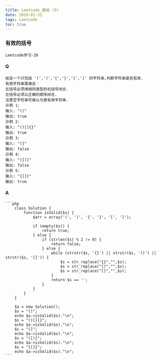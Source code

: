 ```yaml
---
title: Leetcode_基础 (9)
date: 2019-01-31
tags: Leetcode
toc: true
---
```


### 有效的括号
    Leetcode学习-20

<!-- more -->

#### Q
    给定一个只包括 '(',')','{','}','[',']' 的字符串,判断字符串是否有效.
    有效字符串需满足：
    左括号必须用相同类型的右括号闭合.
    左括号必须以正确的顺序闭合.
    注意空字符串可被认为是有效字符串.
    示例 1:
    输入: "()"
    输出: true
    示例 2:
    输入: "()[]{}"
    输出: true
    示例 3:
    输入: "(]"
    输出: false
    示例 4:
    输入: "([)]"
    输出: false
    示例 5:
    输入: "{[]}"
    输出: true

#### A
    ```php
        class Solution {
            function isValid($s) {
                $arr = array('(', ')', '{', '}', '[', ']');
                
                if (empty($s)) {
                    return true;
                } else {
                    if (strlen($s) % 2 != 0) {
                        return false;
                    } else {
                        while (strstr($s, '{}') || strstr($s, '()') || strstr($s, '[]')) {
                            $s = str_replace("{}","",$s);
                            $s = str_replace("()","",$s);
                            $s = str_replace("[]","",$s);
                        }
                        return $s == '';
                    }
                }
            }
        }

        $a = new Solution();
        $s = "()";
        echo $a->isValid($s)."\n";
        $s = "()[]{}";
        echo $a->isValid($s)."\n";
        $s = "(]";
        echo $a->isValid($s)."\n";
        $s = "([)]";
        echo $a->isValid($s)."\n";
        $s = "{[]}";
        echo $a->isValid($s)."\n";
    ```
